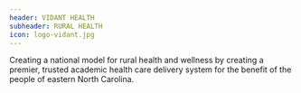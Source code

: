 ```yaml
---
header: VIDANT HEALTH
subheader: RURAL HEALTH
icon: logo-vidant.jpg
---
```

Creating a national model for rural health and wellness by creating a premier, trusted academic health care delivery system for the benefit of the people of eastern North Carolina.
